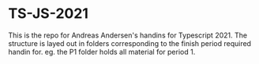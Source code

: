 # TS-JS-2021

This is the repo for Andreas Andersen's handins for Typescript 2021. 
The structure is layed out in folders corresponding to the finish period required handin for. 
eg. the P1 folder holds all material for period 1. 
